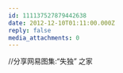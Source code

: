 ```yaml
---
id: 111137527879442638
date: 2012-12-10T01:11:00.000Z
reply: false
media_attachments: 0
---
```


//分享网易图集:“失独” 之家 ​​​​

